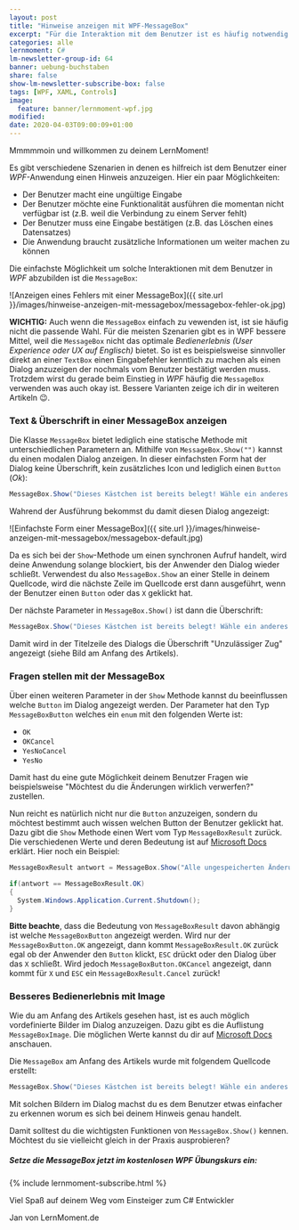 ```yaml
---
layout: post
title: "Hinweise anzeigen mit WPF-MessageBox"
excerpt: "Für die Interaktion mit dem Benutzer ist es häufig notwendig in einer WPF Anwendung Hinweise anzuzeigen. Eine Möglichkeit dafür ist die MessageBox."
categories: alle
lernmoment: C#
lm-newsletter-group-id: 64
banner: uebung-buchstaben
share: false
show-lm-newsletter-subscribe-box: false
tags: [WPF, XAML, Controls]
image:
  feature: banner/lernmoment-wpf.jpg
modified:
date: 2020-04-03T09:00:09+01:00
---
```


Mmmmmoin und willkommen zu deinem LernMoment!

Es gibt verschiedene Szenarien in denen es hilfreich ist dem Benutzer einer *WPF*-Anwendung einen Hinweis anzuzeigen. Hier ein paar Möglichkeiten:

- Der Benutzer macht eine ungültige Eingabe
- Der Benutzer möchte eine Funktionalität ausführen die momentan nicht verfügbar ist (z.B. weil die Verbindung zu einem Server fehlt)
- Der Benutzer muss eine Eingabe bestätigen (z.B. das Löschen eines Datensatzes)
- Die Anwendung braucht zusätzliche Informationen um weiter machen zu können

Die einfachste Möglichkeit um solche Interaktionen mit dem Benutzer in *WPF* abzubilden ist die `MessageBox`:

![Anzeigen eines Fehlers mit einer MessageBox]({{ site.url }}/images/hinweise-anzeigen-mit-messagebox/messagebox-fehler-ok.jpg)

**WICHTIG:** Auch wenn die `MessageBox` einfach zu vewenden ist, ist sie häufig nicht die passende Wahl. Für die meisten Szenarien gibt es in WPF bessere Mittel, weil die `MessageBox` nicht das optimale *Bedienerlebnis (User Experience oder UX auf Englisch)* bietet. So ist es beispielsweise sinnvoller direkt an einer `TextBox` einen Eingabefehler kenntlich zu machen als einen Dialog anzuzeigen der nochmals vom Benutzer bestätigt werden muss. Trotzdem wirst du gerade beim Einstieg in *WPF* häufig die `MessageBox` verwenden was auch okay ist. Bessere Varianten zeige ich dir in weiteren Artikeln 😉.

### Text & Überschrift in einer MessageBox anzeigen
Die Klasse `MessageBox` bietet lediglich eine statische Methode mit unterschiedlichen Parametern an. Mithilfe von `MessageBox.Show("")` kannst du einen modalen Dialog anzeigen. In dieser einfachsten Form hat der Dialog keine Überschrift, kein zusätzliches Icon und lediglich einen `Button` (*Ok*):

```csharp
MessageBox.Show("Dieses Kästchen ist bereits belegt! Wähle ein anderes.");
```

Wahrend der Ausführung bekommst du damit diesen Dialog angezeigt:

![Einfachste Form einer MessageBox]({{ site.url }}/images/hinweise-anzeigen-mit-messagebox/messagebox-default.jpg)

Da es sich bei der `Show`-Methode um einen synchronen Aufruf handelt, wird deine Anwendung solange blockiert, bis der Anwender den Dialog wieder schließt. Verwendest du also `MessageBox.Show` an einer Stelle in deinem Quellcode, wird die nächste Zeile im Quellcode erst dann ausgeführt, wenn der Benutzer einen `Button` oder das `X` geklickt hat.

Der nächste Parameter in `MessageBox.Show()` ist dann die Überschrift:

```csharp
MessageBox.Show("Dieses Kästchen ist bereits belegt! Wähle ein anderes.", "Unzulässiger Zug");
```

Damit wird in der Titelzeile des Dialogs die Überschrift "Unzulässiger Zug" angezeigt (siehe Bild am Anfang des Artikels).

### Fragen stellen mit der MessageBox
Über einen weiteren Parameter in der `Show` Methode kannst du beeinflussen welche `Button` im Dialog angezeigt werden. Der Parameter hat den Typ `MessageBoxButton` welches ein `enum` mit den folgenden Werte ist:
- `OK`
- `OKCancel`
- `YesNoCancel`
- `YesNo`

Damit hast du eine gute Möglichkeit deinem Benutzer Fragen wie beispielsweise "Möchtest du die Änderungen wirklich verwerfen?" zustellen.

Nun reicht es natürlich nicht nur die `Button` anzuzeigen, sondern du möchtest bestimmt auch wissen welchen Button der Benutzer geklickt hat. Dazu gibt die `Show` Methode einen Wert vom Typ `MessageBoxResult` zurück. Die verschiedenen Werte und deren Bedeutung ist auf [Microsoft Docs](https://docs.microsoft.com/de-de/dotnet/api/system.windows.messageboxresult?view=netcore-3.1) erklärt.  Hier noch ein Beispiel:

```csharp
MessageBoxResult antwort = MessageBox.Show("Alle ungespeicherten Änderungen gehen verloren.", "Anwendung wirklich schießen?", MessageBoxButton.OKCancel);

if(antwort == MessageBoxResult.OK)
{
  System.Windows.Application.Current.Shutdown();
}
```

**Bitte beachte**, dass die Bedeutung von `MessageBoxResult` davon abhängig ist welche `MessageBoxButton` angezeigt werden. Wird nur der `MessageBoxButton.OK` angezeigt, dann kommt `MessageBoxResult.OK` zurück egal ob der Anwender den `Button` klickt, `ESC` drückt oder den Dialog über das `X` schließt. Wird jedoch `MessageBoxButton.OKCancel` angezeigt, dann kommt für `X` und `ESC` ein `MessageBoxResult.Cancel` zurück!

### Besseres Bedienerlebnis mit Image
Wie du am Anfang des Artikels gesehen hast, ist es auch möglich vordefinierte Bilder im Dialog anzuzeigen. Dazu gibt es die Auflistung `MessageBoxImage`. Die möglichen Werte kannst du dir auf [Microsoft Docs](https://docs.microsoft.com/de-de/dotnet/api/system.windows.messageboximage?view=netcore-3.1) anschauen.

Die `MessageBox` am Anfang des Artikels wurde mit folgendem Quellcode erstellt:

```csharp
MessageBox.Show("Dieses Kästchen ist bereits belegt! Wähle ein anderes.", "Unzulässiger Zug", MessageBoxButton.OK, MessageBoxImage.Error);
```

Mit solchen Bildern im Dialog machst du es dem Benutzer etwas einfacher zu erkennen worum es sich bei deinem Hinweis genau handelt.

Damit solltest du die wichtigsten Funktionen von `MessageBox.Show()` kennen. Möchtest du sie vielleicht gleich in der Praxis ausprobieren? 

<div class="subscribe-notice">
  <h5>Setze die MessageBox jetzt im kostenlosen WPF Übungskurs ein:</h5>
    {% include lernmoment-subscribe.html %}
</div>


Viel Spaß auf deinem Weg vom Einsteiger zum C# Entwickler

Jan von LernMoment.de
